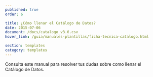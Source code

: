 ```yaml
---
published: true
order: 6

title: ¿Cómo llenar el Catálogo de Datos?
date: 2015-07-06
document: /docs/catalogo_v3.0.csv
hover_link: /guia/manuales-plantillas/ficha-tecnica-catalogo.html

section: templates
category: templates
---
```


Consulta este manual para resolver tus dudas sobre como llenar el Catálogo de Datos.